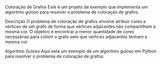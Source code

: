 Coloração de Grafos
Este é um projeto de exemplo que implementa um algoritmo guloso para resolver o problema de coloração de grafos.

Descrição
O problema de coloração de grafos envolve atribuir cores a vértices de um grafo de forma que vértices adjacentes não compartilhem a mesma cor. O objetivo é encontrar a menor quantidade de cores necessárias para colorir o grafo sem que vértices adjacentes tenham a mesma cor.

Algoritmo Guloso
Aqui está um exemplo de um algoritmo guloso em Python para resolver o problema de coloração de grafos:
